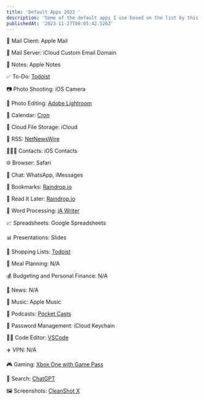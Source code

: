 ```yaml
---
title: 'Default Apps 2023 '
description: 'Some of the default apps I use based on the list by this podcast https://defaults.rknight.me'
publishedAt: '2023-11-27T08:05:42.526Z'
---
```


📨 Mail Client: Apple Mail

📮 Mail Server: iCloud Custom Email Domain

📝 Notes: Apple Notes

✅ To-Do: [Todoist](https://todoist.com/)

📷 Photo Shooting: iOS Camera

🎨 Photo Editing: [Adobe Lightroom](https://lightroom.adobe.com)

📆 Calendar: [Cron](https://cron.com)

📁 Cloud File Storage: iCloud

📖 RSS: [NetNewsWire](https://netnewswire.com)

🙍🏻‍♂️ Contacts: iOS Contacts

🌐 Browser: Safari

💬 Chat: WhatsApp, iMessages

🔖 Bookmarks: [Raindrop.io](https://raindrop.io)

📑 Read It Later: [Raindrop.io](https://raindrop.io)

📜 Word Processing: [iA Writer](https://ia.net/writer)

📈 Spreadsheets: Google Spreadsheets

📊 Presentations: Slides

🛒 Shopping Lists: [Todoist](https://todoist.com/)

🍴 Meal Planning: N/A

💰 Budgeting and Personal Finance: N/A

📰 News: N/A

🎵 Music: Apple Music

🎤 Podcasts: [Pocket Casts](https://pocketcasts.com)

🔐 Password Management: iCloud Keychain

🧑‍💻 Code Editor: [VSCode](https://code.visualstudio.com) 

✈️ VPN: N/A

🎮 Gaming: [Xbox One with Game Pass](https://www.xbox.com/en-IN/xbox-game-pass)

🔎 Search: [ChatGPT](https://chat.openai.com)

🖼️ Screenshots: [CleanShot X](https://cleanshot.com/)

 